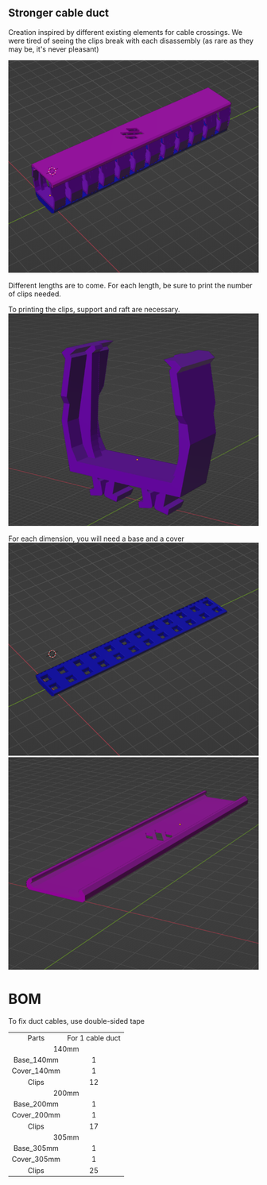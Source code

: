 ## Stronger cable duct

Creation inspired by different existing elements for cable crossings.
We were tired of seeing the clips break with each disassembly (as rare as they may be, it's never pleasant)

![Concept_Screenshot](https://github.com/GP3DS/Voron-Mods/blob/main/Cable_Duct/Images/Concept_screenshot.png)


Different lengths are to come. For each length, be sure to print the number of clips needed.


To printing the clips, support and raft are necessary.
![Clip](https://github.com/GP3DS/Voron-Mods/blob/main/Cable_Duct/Images/clip.png)

For each dimension, you will need a base and a cover
![Base](https://github.com/GP3DS/Voron-Mods/blob/main/Cable_Duct/Images/Base.png)
![Cover](https://github.com/GP3DS/Voron-Mods/blob/main/Cable_Duct/Images/Cover.png)

# BOM
To fix duct cables, use double-sided tape

<table>
  <tr>
    <td align=center>Parts</td>
    <td align=center>For 1 cable duct</td>
  </tr>
  <tr>
  <td colspan=2 align=center>140mm</td>
</tr> 
  <tr>
    <td align=center>Base_140mm</td>
    <td align=center>1</td>
  </tr>
  <tr>
    <td align=center>Cover_140mm</td>
    <td align=center>1</td>
  </tr>
  <tr>
    <td align=center>Clips</td>
    <td align=center>12</td>
  </tr>
  <tr>
  <td colspan=2 align=center>200mm</td>
</tr> 
  <tr>
    <td align=center>Base_200mm</td>
    <td align=center>1</td>
  </tr>
  <tr>
    <td align=center>Cover_200mm</td>
    <td align=center>1</td>
  </tr>
  <tr>
    <td align=center>Clips</td>
    <td align=center>17</td>
  </tr>
  <tr>
  <td colspan=2 align=center>305mm</td>
</tr> 
  <tr>
    <td align=center>Base_305mm</td>
    <td align=center>1</td>
  </tr>
  <tr>
    <td align=center>Cover_305mm</td>
    <td align=center>1</td>
  </tr>
  <tr>
    <td align=center>Clips</td>
    <td align=center>25</td>
  </tr>
</table>
